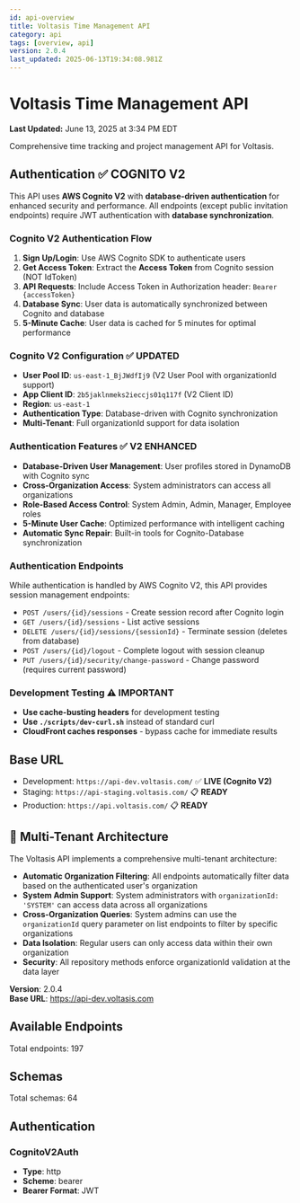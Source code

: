 ```yaml
---
id: api-overview
title: Voltasis Time Management API
category: api
tags: [overview, api]
version: 2.0.4
last_updated: 2025-06-13T19:34:08.981Z
---
```


# Voltasis Time Management API

**Last Updated:** June 13, 2025 at 3:34 PM EDT

Comprehensive time tracking and project management API for Voltasis.

## Authentication ✅ **COGNITO V2**
This API uses **AWS Cognito V2** with **database-driven authentication** for enhanced security and performance. All endpoints (except public invitation endpoints) require JWT authentication with **database synchronization**.

### Cognito V2 Authentication Flow
1. **Sign Up/Login**: Use AWS Cognito SDK to authenticate users
2. **Get Access Token**: Extract the **Access Token** from Cognito session (NOT IdToken)
3. **API Requests**: Include Access Token in Authorization header: `Bearer {accessToken}`
4. **Database Sync**: User data is automatically synchronized between Cognito and database
5. **5-Minute Cache**: User data is cached for 5 minutes for optimal performance

### Cognito V2 Configuration ✅ **UPDATED**
- **User Pool ID**: `us-east-1_BjJWdfIj9` (V2 User Pool with organizationId support)
- **App Client ID**: `2b5jaklnmeks2ieccjs01q117f` (V2 Client ID)
- **Region**: `us-east-1`
- **Authentication Type**: Database-driven with Cognito synchronization
- **Multi-Tenant**: Full organizationId support for data isolation

### Authentication Features ✅ **V2 ENHANCED**
- **Database-Driven User Management**: User profiles stored in DynamoDB with Cognito sync
- **Cross-Organization Access**: System administrators can access all organizations
- **Role-Based Access Control**: System Admin, Admin, Manager, Employee roles
- **5-Minute User Cache**: Optimized performance with intelligent caching
- **Automatic Sync Repair**: Built-in tools for Cognito-Database synchronization

### Authentication Endpoints
While authentication is handled by AWS Cognito V2, this API provides session management endpoints:
- `POST /users/{id}/sessions` - Create session record after Cognito login
- `GET /users/{id}/sessions` - List active sessions
- `DELETE /users/{id}/sessions/{sessionId}` - Terminate session (deletes from database)
- `POST /users/{id}/logout` - Complete logout with session cleanup
- `PUT /users/{id}/security/change-password` - Change password (requires current password)

### Development Testing ⚠️ **IMPORTANT**
- **Use cache-busting headers** for development testing
- **Use `./scripts/dev-curl.sh`** instead of standard curl
- **CloudFront caches responses** - bypass cache for immediate results

## Base URL
- Development: `https://api-dev.voltasis.com/` ✅ **LIVE (Cognito V2)**
- Staging: `https://api-staging.voltasis.com/` 📋 **READY**
- Production: `https://api.voltasis.com/` 📋 **READY**


## 🏢 Multi-Tenant Architecture

The Voltasis API implements a comprehensive multi-tenant architecture:

- **Automatic Organization Filtering**: All endpoints automatically filter data based on the authenticated user's organization
- **System Admin Support**: System administrators with `organizationId: 'SYSTEM'` can access data across all organizations
- **Cross-Organization Queries**: System admins can use the `organizationId` query parameter on list endpoints to filter by specific organizations
- **Data Isolation**: Regular users can only access data within their own organization
- **Security**: All repository methods enforce organizationId validation at the data layer

**Version**: 2.0.4  
**Base URL**: https://api-dev.voltasis.com

## Available Endpoints

Total endpoints: 197

## Schemas

Total schemas: 64

## Authentication

### CognitoV2Auth

- **Type**: http
- **Scheme**: bearer
- **Bearer Format**: JWT

